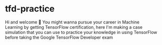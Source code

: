 # tfd-practice
Hi and welcome 👋 You might wanna pursue your career in Machine Learning by getting TensorFlow certification, here I'm making a case simulation that you can use to practice your knowledge in using TensorFlow before taking the Google TensorFlow Developer exam
